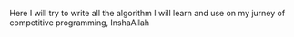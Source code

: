 Here I will try to write all the algorithm I will learn and use on my jurney of competitive programming, InshaAllah

